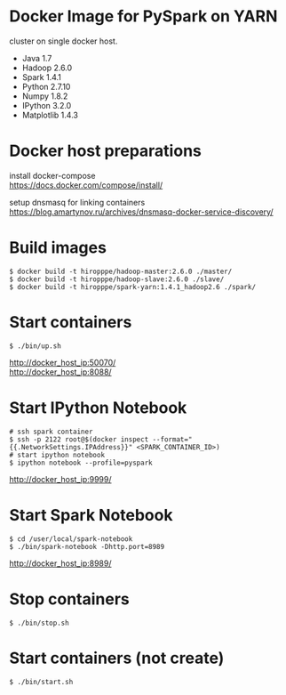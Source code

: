 # Docker Image for PySpark on YARN
cluster on single docker host.

* Java 1.7
* Hadoop 2.6.0
* Spark 1.4.1
* Python 2.7.10
* Numpy 1.8.2
* IPython 3.2.0
* Matplotlib 1.4.3

# Docker host preparations
install docker-compose  
<https://docs.docker.com/compose/install/>

setup dnsmasq for linking containers  
<https://blog.amartynov.ru/archives/dnsmasq-docker-service-discovery/>

# Build images
```
$ docker build -t hiropppe/hadoop-master:2.6.0 ./master/
$ docker build -t hiropppe/hadoop-slave:2.6.0 ./slave/
$ docker build -t hiropppe/spark-yarn:1.4.1_hadoop2.6 ./spark/
```

# Start containers
```
$ ./bin/up.sh
```

<http://docker_host_ip:50070/>  
<http://docker_host_ip:8088/>  

# Start IPython Notebook
```
# ssh spark container 
$ ssh -p 2122 root@$(docker inspect --format="{{.NetworkSettings.IPAddress}}" <SPARK_CONTAINER_ID>)
# start ipython notebook
$ ipython notebook --profile=pyspark
```

<http://docker_host_ip:9999/>

# Start Spark Notebook
```
$ cd /user/local/spark-notebook
$ ./bin/spark-notebook -Dhttp.port=8989
```

<http://docker_host_ip:8989/>

# Stop containers
```
$ ./bin/stop.sh
```

# Start containers (not create)
```
$ ./bin/start.sh
```
